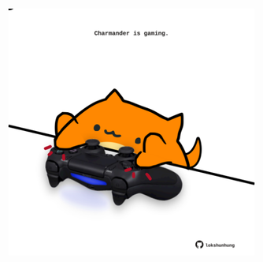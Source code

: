 <!-- built at 10/03/2021, 02:18:22 UTC -->
<p align="center">
  <img width="500" height="500" src="./ReadmeImage.svg">
</p>
